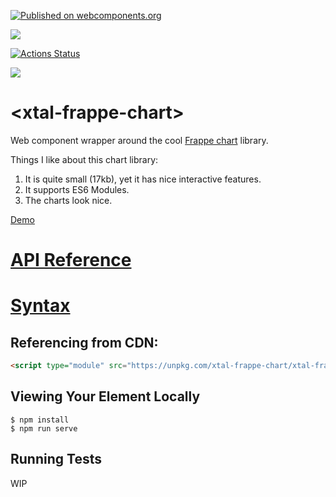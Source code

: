 [![Published on webcomponents.org](https://img.shields.io/badge/webcomponents.org-published-blue.svg)](https://www.webcomponents.org/element/bahrus/xtal-frappe-chart)

<a href="https://nodei.co/npm/xtal-frappe-chart/"><img src="https://nodei.co/npm/xtal-frappe-chart.png"></a>

[![Actions Status](https://github.com/bahrus/xtal-frappe-chart/workflows/CI/badge.svg)](https://github.com/bahrus/xtal-frappe-chart/actions?query=workflow%3ACI)

<img src="https://badgen.net/bundlephobia/minzip/xtal-frappe-chart">

# \<xtal-frappe-chart\>

Web component wrapper around the cool [Frappe chart](https://frappe.io/charts) library.

Things I like about this chart library:

1)  It is quite small (17kb), yet it has nice interactive features.
2)  It supports ES6 Modules.
3)  The charts look nice.

[Demo](https://codepen.io/bahrus/pen/dyRqxQq)

<!--
```
<custom-element-demo>
  <template>
    <h3>Basic xtal-frappe-chart demo</h3>
    <xtal-frappe-chart chart-title="My Awesome Chart" type=bar height=250 is-navigable data='
    {
      "labels": ["12am-3am", "3am-6am", "6am-9am", "9am-12pm",
        "12pm-3pm", "3pm-6pm", "6pm-9pm", "9pm-12am"],
  
      "datasets": [
        {
          "name": "Some Data", "color": "light-blue",
          "values": [25, 40, 30, 35, 8, 52, 17, -4]
        },
        {
          "name": "Another Set", "color": "violet",
          "values": [25, 50, -10, 15, 18, 32, 27, 14]
        },
        {
          "name": "Yet Another", "color": "blue",
          "values": [15, 20, -3, -15, 58, 12, -17, 37]
        }
      ]
    }
    '></xtal-frappe-chart>
      <script  type=module>
        import 'https://cdn.skypack.dev/xtal-frappe-chart';
      </script>
  </template>
</custom-element-demo>
```
-->

# [API Reference](https://bahrus.github.io/wc-info/cdn-base.html?npmPackage=xtal-frappe-chart)

# [Syntax](https://bahrus.github.io/api-viewer/index.html?npmPackage=xtal-frappe-chart&jsPath=xtal-frappe-chart-example1.js&jsonPath=custom-elements-example1.json)

<!--
```
<custom-element-demo>
  <template>
      <div>
        <api-viewer src="https://unpkg.com/xtal-frappe-chart@0.0.51/custom-elements.json"></api-viewer>
        <script type=module src=https://unpkg.com/api-viewer-element@0.3.3/lib/api-viewer.js?module></script>
        <script type=module src=https://unpkg.com/xtal-frappe-chart/xtal-frappe-chart.js?module></script>
    </div>
  </template>
</custom-element-demo>
```
-->


## Referencing from CDN:

<!--
Optimized:

```html
<script type="module" src="https://cdn.pika.dev/xtal-frappe-chart"></script>
```

or

Easy to debug:
-->

```html
<script type="module" src="https://unpkg.com/xtal-frappe-chart/xtal-frappe-chart.js?module"></script>
```


## Viewing Your Element Locally

```
$ npm install
$ npm run serve
```

## Running Tests

WIP

